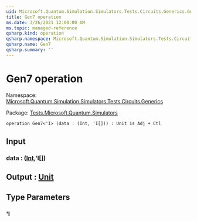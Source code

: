 ```yaml
---
uid: Microsoft.Quantum.Simulation.Simulators.Tests.Circuits.Generics.Gen7
title: Gen7 operation
ms.date: 3/26/2021 12:00:00 AM
ms.topic: managed-reference
qsharp.kind: operation
qsharp.namespace: Microsoft.Quantum.Simulation.Simulators.Tests.Circuits.Generics
qsharp.name: Gen7
qsharp.summary: ''
---
```


# Gen7 operation

Namespace: [Microsoft.Quantum.Simulation.Simulators.Tests.Circuits.Generics](xref:Microsoft.Quantum.Simulation.Simulators.Tests.Circuits.Generics)

Package: [Tests.Microsoft.Quantum.Simulators](https://nuget.org/packages/Tests.Microsoft.Quantum.Simulators)




```qsharp
operation Gen7<'I> (data : (Int, 'I[])) : Unit is Adj + Ctl
```


## Input

### data : ([Int](xref:microsoft.quantum.lang-ref.int),'I[])





## Output : [Unit](xref:microsoft.quantum.lang-ref.unit)



## Type Parameters

### 'I

